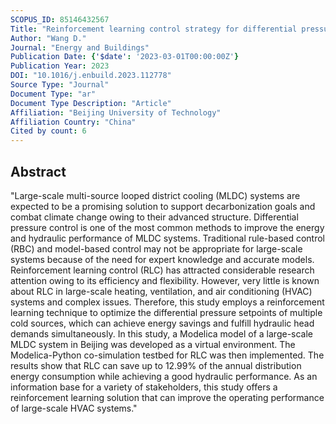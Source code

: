 ```yaml
---
SCOPUS_ID: 85146432567
Title: "Reinforcement learning control strategy for differential pressure setpoint in large-scale multi-source looped district cooling system"
Author: "Wang D."
Journal: "Energy and Buildings"
Publication Date: {'$date': '2023-03-01T00:00:00Z'}
Publication Year: 2023
DOI: "10.1016/j.enbuild.2023.112778"
Source Type: "Journal"
Document Type: "ar"
Document Type Description: "Article"
Affiliation: "Beijing University of Technology"
Affiliation Country: "China"
Cited by count: 6
---
```


## Abstract
"Large-scale multi-source looped district cooling (MLDC) systems are expected to be a promising solution to support decarbonization goals and combat climate change owing to their advanced structure. Differential pressure control is one of the most common methods to improve the energy and hydraulic performance of MLDC systems. Traditional rule-based control (RBC) and model-based control may not be appropriate for large-scale systems because of the need for expert knowledge and accurate models. Reinforcement learning control (RLC) has attracted considerable research attention owing to its efficiency and flexibility. However, very little is known about RLC in large-scale heating, ventilation, and air conditioning (HVAC) systems and complex issues. Therefore, this study employs a reinforcement learning technique to optimize the differential pressure setpoints of multiple cold sources, which can achieve energy savings and fulfill hydraulic head demands simultaneously. In this study, a Modelica model of a large-scale MLDC system in Beijing was developed as a virtual environment. The Modelica-Python co-simulation testbed for RLC was then implemented. The results show that RLC can save up to 12.99% of the annual distribution energy consumption while achieving a good hydraulic performance. As an information base for a variety of stakeholders, this study offers a reinforcement learning solution that can improve the operating performance of large-scale HVAC systems."
